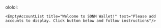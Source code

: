 ololol: 

    <EmptyAccountList title="Welcome to SONM Wallet!" text="Please add accounts to display. Click button below and follow instructions"/>